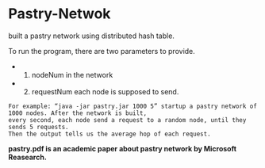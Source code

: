 Pastry-Netwok
=============

built a pastry network using distributed hash table.

To run the program, there are two parameters to provide.
- 1. nodeNum in the network
- 2. requestNum each node is supposed to send.
```
For example: “java -jar pastry.jar 1000 5” startup a pastry network of 1000 nodes. After the network is built, 
every second, each node send a request to a random node, until they sends 5 requests.
Then the output tells us the average hop of each request.
```

**pastry.pdf is an academic paper about pastry network by Microsoft Reasearch.**
